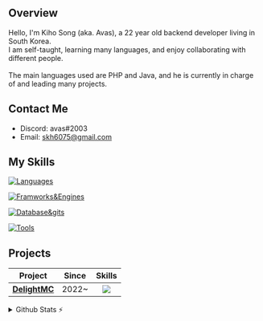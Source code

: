 ## Overview

<div>
    Hello, I'm Kiho Song (aka. Avas), a 22 year old backend developer living in South Korea. <br>
    I am self-taught, learning many languages, and enjoy collaborating with different people. <br>
    <br>
    The main languages used are PHP and Java, and he is currently in charge of and leading many projects.
</div>

## Contact Me
- Discord: avas#2003
- Email: skh6075@gmail.com

## My Skills
[![Languages](https://skillicons.dev/icons?i=php,java,kotlin,js,jquery,nodejs,cpp)](https://skillicons.dev)

[![Framworks&Engines](https://skillicons.dev/icons?i=linux,wordpress,spring,ktor,firebase,bots)](https://skillicons.dev)

[![Database&gits](https://skillicons.dev/icons?i=docker,mysql,sqlite,mongodb,git,github,githubactions,gitlab,gradle,maven)](https://skillicons.dev)

[![Tools](https://skillicons.dev/icons?i=idea,visualstudio,androidstudio,atom,figma,postman,powershell,bash)](https://skillicons.dev)

## Projects 

| Project | Since | Skills |
| :-----: | :---: | :----: |
| [**DelightMC**](https://github.com) | 2022~ | <img src="https://skillicons.dev/icons?i=php,java,kotlin,gradle,git,docker,discord,bots,nodejs,html,jquery,js,androidstudio" /> |


<details>
    <summary>Github Stats ⚡</summary>
    <img src="https://github-readme-stats.vercel.app/api?username=skh6075&show_icons=true&include_all_commits=true&line_height=33&count_private=true&theme=nord"/>
    <img src="https://github-readme-stats.vercel.app/api/top-langs?username=skh6075&langs_count=4&count_private=true&theme=nord"/>
</details>
